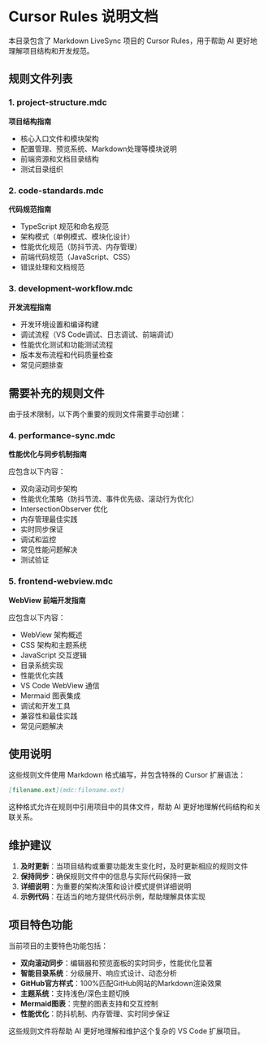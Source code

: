 # Cursor Rules 说明文档

本目录包含了 Markdown LiveSync 项目的 Cursor Rules，用于帮助 AI 更好地理解项目结构和开发规范。

## 规则文件列表

### 1. project-structure.mdc
**项目结构指南**
- 核心入口文件和模块架构
- 配置管理、预览系统、Markdown处理等模块说明
- 前端资源和文档目录结构
- 测试目录组织

### 2. code-standards.mdc
**代码规范指南**
- TypeScript 规范和命名规范
- 架构模式（单例模式、模块化设计）
- 性能优化规范（防抖节流、内存管理）
- 前端代码规范（JavaScript、CSS）
- 错误处理和文档规范

### 3. development-workflow.mdc
**开发流程指南**
- 开发环境设置和编译构建
- 调试流程（VS Code调试、日志调试、前端调试）
- 性能优化测试和功能测试流程
- 版本发布流程和代码质量检查
- 常见问题排查

## 需要补充的规则文件

由于技术限制，以下两个重要的规则文件需要手动创建：

### 4. performance-sync.mdc
**性能优化与同步机制指南**

应包含以下内容：
- 双向滚动同步架构
- 性能优化策略（防抖节流、事件优先级、滚动行为优化）
- IntersectionObserver 优化
- 内存管理最佳实践
- 实时同步保证
- 调试和监控
- 常见性能问题解决
- 测试验证

### 5. frontend-webview.mdc
**WebView 前端开发指南**

应包含以下内容：
- WebView 架构概述
- CSS 架构和主题系统
- JavaScript 交互逻辑
- 目录系统实现
- 性能优化实践
- VS Code WebView 通信
- Mermaid 图表集成
- 调试和开发工具
- 兼容性和最佳实践
- 常见问题解决

## 使用说明

这些规则文件使用 Markdown 格式编写，并包含特殊的 Cursor 扩展语法：

```markdown
[filename.ext](mdc:filename.ext)
```

这种格式允许在规则中引用项目中的具体文件，帮助 AI 更好地理解代码结构和关联关系。

## 维护建议

1. **及时更新**：当项目结构或重要功能发生变化时，及时更新相应的规则文件
2. **保持同步**：确保规则文件中的信息与实际代码保持一致
3. **详细说明**：为重要的架构决策和设计模式提供详细说明
4. **示例代码**：在适当的地方提供代码示例，帮助理解具体实现

## 项目特色功能

当前项目的主要特色功能包括：

- **双向滚动同步**：编辑器和预览面板的实时同步，性能优化显著
- **智能目录系统**：分级展开、响应式设计、动态分析
- **GitHub官方样式**：100%匹配GitHub网站的Markdown渲染效果
- **主题系统**：支持浅色/深色主题切换
- **Mermaid图表**：完整的图表支持和交互控制
- **性能优化**：防抖机制、内存管理、实时同步保证

这些规则文件将帮助 AI 更好地理解和维护这个复杂的 VS Code 扩展项目。 